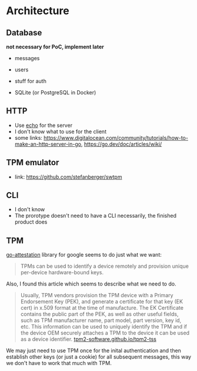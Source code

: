 # Architecture

## Database

**not necessary for PoC, implement later**

- messages
- users
- stuff for auth

- SQLite (or PostgreSQL in Docker)

## HTTP

- Use [echo](https://echo.labstack.com/docs/quick-start) for the server
- I don't know what to use for the client
- some links: https://www.digitalocean.com/community/tutorials/how-to-make-an-http-server-in-go, https://go.dev/doc/articles/wiki/

## TPM emulator

- link: https://github.com/stefanberger/swtpm 

## CLI

- I don't know
- The prorotype doesn't need to have a CLI necessarily, the finished product
  does

## TPM

[go-attestation](https://github.com/google/go-attestation) library for google seems to do just what we want:

> TPMs can be used to identify a device remotely and provision unique per-device hardware-bound keys.

Also, I found this article which seems to describe what we need to do.

> Usually, TPM vendors provision the TPM device with a Primary Endorsement Key (PEK), and generate a certificate for that key (EK cert) in x.509 format at the time of manufacture. The EK Certificate contains the public part of the PEK, as well as other useful fields, such as TPM manufacturer name, part model, part version, key id, etc. This information can be used to uniquely identify the TPM and if the device OEM securely attaches a TPM to the device it can be used as a device identifier. [tpm2-software.github.io/tpm2-tss][1]

We may just need to use TPM once for the inital authentication and then
establish other keys (or just a cookie) for all subsequent messages, this way
we don't have to work that much with TPM.

[1]: https://tpm2-software.github.io/tpm2-tss/getting-started/2019/12/18/Remote-Attestation.html
